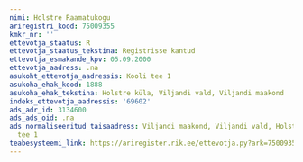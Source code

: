 ```yaml
---
nimi: Holstre Raamatukogu
ariregistri_kood: 75009355
kmkr_nr: ''
ettevotja_staatus: R
ettevotja_staatus_tekstina: Registrisse kantud
ettevotja_esmakande_kpv: 05.09.2000
ettevotja_aadress: .na
asukoht_ettevotja_aadressis: Kooli tee 1
asukoha_ehak_kood: 1888
asukoha_ehak_tekstina: Holstre küla, Viljandi vald, Viljandi maakond
indeks_ettevotja_aadressis: '69602'
ads_adr_id: 3134600
ads_ads_oid: .na
ads_normaliseeritud_taisaadress: Viljandi maakond, Viljandi vald, Holstre küla, Kooli
  tee 1
teabesysteemi_link: https://ariregister.rik.ee/ettevotja.py?ark=75009355&ref=rekvisiidid
---
```

